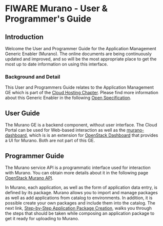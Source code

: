 # FIWARE Murano - User & Programmer's Guide


## Introduction

Welcome the User and Programmer Guide for the Application Management Generic
Enabler (Murano). The online documents are being continuously updated and
improved, and so will be the most appropriate place to get the most up
to date information on using this interface.

### Background and Detail

This User and Programmers Guide relates to the Application Management GE which
is part of the [Cloud Hosting Chapter](https://forge.fiware.org/plugins/mediawiki/wiki/fiware/index.php/Cloud_Hosting_Architecture). Please find more information
about this Generic Enabler in the following [Open Specification](https://forge.fiware.org/plugins/mediawiki/wiki/fiware/index.php/FIWARE.OpenSpecification.Cloud.AppManagement).

## User Guide

The Murano GE is a backend component, without user interface. The Cloud Portal can
be used for Web-based interaction as well as the [murano-dashboard](https://github.com/openstack/murano-dashboard),
which is is an extension for [OpenStack Dashboard](https://github.com/openstack/horizon) that provides a UI for Murano.
Both are not part of this GE.


## Programmer Guide

The Murano service API is a programmatic interface used for interaction with Murano. You can obtain more
details about it in the following page [OpenStack Murano API](http://docs.openstack.org/developer/murano/specification/index.html).

In Murano, each application, as well as the form of application data entry, is defined by its package.
Murano allows you to import and manage packages as well as add applications from catalog to environments.
In addition, it is possible create your own packages and include them into the catalog. The next link,
[Step-by-Step Application Package Creation](https://murano.readthedocs.io/en/stable-liberty/draft/appdev-guide/step_by_step.html),
walks you through the steps that should be taken while composing an application package to get it ready for uploading to Murano.
